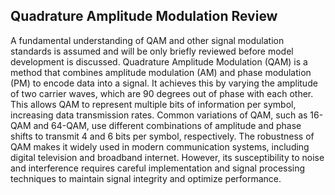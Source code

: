 


## Quadrature Amplitude Modulation Review ##

A fundamental understanding of QAM and other signal modulation standards is assumed and will be only briefly reviewed before model development is discussed. Quadrature Amplitude Modulation (QAM) is a method that combines amplitude modulation (AM) and phase modulation (PM) to encode data into a signal. It achieves this by varying the amplitude of two carrier waves, which are 90 degrees out of phase with each other. This allows QAM to represent multiple bits of information per symbol, increasing data transmission rates. Common variations of QAM, such as 16-QAM and 64-QAM, use different combinations of amplitude and phase shifts to transmit 4 and 6 bits per symbol, respectively. The robustness of QAM makes it widely used in modern communication systems, including digital television and broadband internet. However, its susceptibility to noise and interference requires careful implementation and signal processing techniques to maintain signal integrity and optimize performance.
